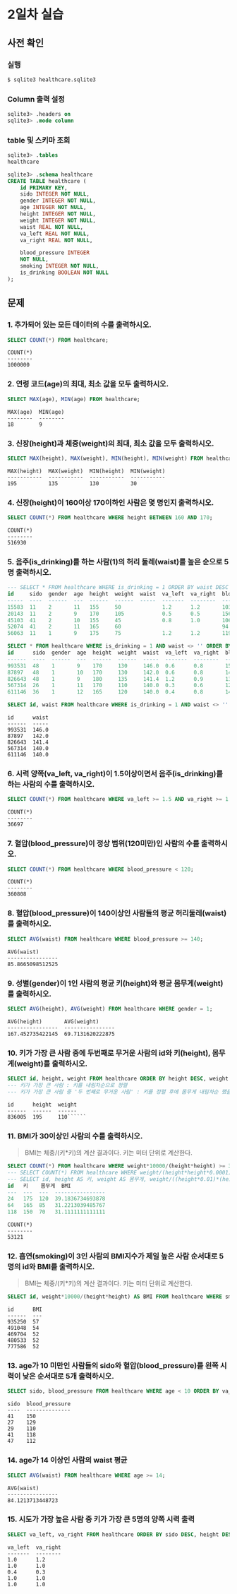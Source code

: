 # 2일차 실습

## 사전 확인

### 실행

```bash
$ sqlite3 healthcare.sqlite3 
```

### Column 출력 설정

```sql
sqlite3> .headers on 
sqlite3> .mode column
```

### table 및 스키마 조회

```sql
sqlite3> .tables
healthcare

sqlite3> .schema healthcare
CREATE TABLE healthcare (
    id PRIMARY KEY,        
    sido INTEGER NOT NULL, 
    gender INTEGER NOT NULL,
    age INTEGER NOT NULL,  
    height INTEGER NOT NULL,
    weight INTEGER NOT NULL,
    waist REAL NOT NULL,   
    va_left REAL NOT NULL, 
    va_right REAL NOT NULL,

    blood_pressure INTEGER 
    NOT NULL,
    smoking INTEGER NOT NULL,
    is_drinking BOOLEAN NOT NULL
);
```

## 문제

### 1. 추가되어 있는 모든 데이터의 수를 출력하시오.

```sql
SELECT COUNT(*) FROM healthcare;
```

```
COUNT(*)
--------
1000000
```

### 2. 연령 코드(age)의 최대, 최소 값을 모두 출력하시오. 

```sql
SELECT MAX(age), MIN(age) FROM healthcare;
```

```
MAX(age)  MIN(age)
--------  --------
18        9
```

### 3. 신장(height)과 체중(weight)의 최대, 최소 값을 모두 출력하시오.

```sql
SELECT MAX(height), MAX(weight), MIN(height), MIN(weight) FROM healthcare;
```

```
MAX(height)  MAX(weight)  MIN(height)  MIN(weight)
-----------  -----------  -----------  -----------
195          135          130          30
```

### 4. 신장(height)이 160이상 170이하인 사람은 몇 명인지 출력하시오.

```sql
SELECT COUNT(*) FROM healthcare WHERE height BETWEEN 160 AND 170;
```

```
COUNT(*)
--------
516930
```

### 5. 음주(is_drinking)를 하는 사람(1)의 허리 둘레(waist)를 높은 순으로 5명 출력하시오. 

```sql
--- SELECT * FROM healthcare WHERE is_drinking = 1 ORDER BY waist DESC LIMIT 5;
id     sido  gender  age  height  weight  waist  va_left  va_right  blood_pressure  smoking  is_drinking
-----  ----  ------  ---  ------  ------  -----  -------  --------  --------------  -------  -----------
15583  11    2       11   155     50             1.2      1.2       103             1        1
20143  11    2       9    170     105            0.5      0.5       156             3        1
45103  41    2       10   155     45             0.8      1.0       106             1        1
52074  41    2       11   165     60                                94              1        1
56063  11    1       9    175     75             1.2      1.2       119             2        1

SELECT * FROM healthcare WHERE is_drinking = 1 AND waist <> '' ORDER BY waist DESC LIMIT 5;
id      sido  gender  age  height  weight  waist  va_left  va_right  blood_pressure  smoking  is_drinking
------  ----  ------  ---  ------  ------  -----  -------  --------  --------------  -------  -----------
993531  48    1       9    170     130     146.0  0.6      0.8       150             3        1
87897   48    1       10   170     130     142.0  0.6      0.8       140             1        1
826643  48    1       9    180     135     141.4  1.2      0.9       136             3        1
567314  26    1       11   170     110     140.0  0.3      0.6       125             3        1
611146  36    1       12   165     120     140.0  0.4      0.8       141             3        1
```

```sql
SELECT id, waist FROM healthcare WHERE is_drinking = 1 AND waist <> '' ORDER BY waist DESC LIMIT 5;
```

```
id      waist
------  -----
993531  146.0
87897   142.0
826643  141.4
567314  140.0
611146  140.0
```

### 6. 시력 양쪽(va_left, va_right)이 1.5이상이면서 음주(is_drinking)를 하는 사람의 수를 출력하시오.

```sql
SELECT COUNT(*) FROM healthcare WHERE va_left >= 1.5 AND va_right >= 1.5 AND is_drinking = 1;
```

```
COUNT(*)
--------
36697
```

### 7. 혈압(blood_pressure)이 정상 범위(120미만)인 사람의 수를 출력하시오.

```sql
SELECT COUNT(*) FROM healthcare WHERE blood_pressure < 120;
```

```
COUNT(*)
--------
360808
```

### 8. 혈압(blood_pressure)이 140이상인 사람들의 평균 허리둘레(waist)를 출력하시오.

```sql
SELECT AVG(waist) FROM healthcare WHERE blood_pressure >= 140;
```

```
AVG(waist)
----------------
85.8665098512525
```

### 9. 성별(gender)이 1인 사람의 평균 키(height)와 평균 몸무게(weight)를 출력하시오.

```sql
SELECT AVG(height), AVG(weight) FROM healthcare WHERE gender = 1;
```

```
AVG(height)       AVG(weight)
----------------  ----------------
167.452735422145  69.7131620222875
```

### 10. 키가 가장 큰 사람 중에 두번째로 무거운 사람의 id와 키(height), 몸무게(weight)를 출력하시오.

```sql
SELECT id, height, weight FROM healthcare ORDER BY height DESC, weight DESC LIMIT 1 OFFSET 1;
--- 키가 가장 큰 사람 : 키를 내림차순으로 정렬
--- 키가 가장 큰 사람 중 '두 번째로 무거운 사람' : 키를 정렬 후에 몸무게 내림차순 했을 때 OFFSET 1한 1명 
```

```
id      height  weight
------  ------  ------
836005  195     110``````
```

### 11. BMI가 30이상인 사람의 수를 출력하시오. 

> BMI는 체중/(키*키)의 계산 결과이다. 
> 키는 미터 단위로 계산한다.

```sql
SELECT COUNT(*) FROM healthcare WHERE weight*10000/(height*height) >= 30;
--- SELECT COUNT(*) FROM healthcare WHERE weight/(height*height*0.0001) >= 30;
--- SELECT id, height AS 키, weight AS 몸무게, weight/((height*0.01)*(height*0.01)) AS BMI FROM healthcare WHERE BMI >= 30 LIMIT 3;
id   키    몸무게  BMI
---  ---  ---  ----------------
24   175  120  39.1836734693878
64   165  85   31.2213039485767
118  150  70   31.1111111111111
```

```
COUNT(*)
--------
53121
```

### 12. 흡연(smoking)이 3인 사람의 BMI지수가 제일 높은 사람 순서대로 5명의 id와 BMI를 출력하시오.

> BMI는 체중/(키*키)의 계산 결과이다. 
> 키는 미터 단위로 계산한다.

```sql
SELECT id, weight*10000/(height*height) AS BMI FROM healthcare WHERE smoking = 1 ORDER BY BMI DESC LIMIT 5;
```

```
id      BMI
------  ---
935250  57
491048  54
469704  52
480533  52
777586  52
```

### 13. age가 10 미만인 사람들의 sido와 혈압(blood_pressure)를 왼쪽 시력이 낮은 순서대로 5개 출력하시오.

```sql
SELECT sido, blood_pressure FROM healthcare WHERE age < 10 ORDER BY va_right LIMIT 5;
```

```
sido  blood_pressure
----  --------------
41    150
27    129
29    110
41    118
47    112
```

### 14. age가 14 이상인 사람의 waist 평균

```sql
SELECT AVG(waist) FROM healthcare WHERE age >= 14;
```

```
AVG(waist)
----------------
84.1213713448723
```

### 15. 시도가 가장 높은 사람 중 키가 가장 큰 5명의 양쪽 시력 출력

```sql
SELECT va_left, va_right FROM healthcare ORDER BY sido DESC, height DESC LIMIT 5;
```

```
va_left  va_right
-------  --------
1.0      1.2
1.0      1.0
0.4      0.3
1.0      1.0
1.0      1.0
```